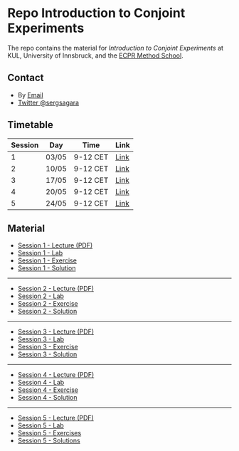 # Repo Introduction to Conjoint Experiments

The repo contains the material for *Introduction to Conjoint Experiments* at KUL, University of Innsbruck, and the [ECPR Method School](https://ecpr.eu/Events/Event/PanelDetails/9125). 

## Contact

- By [Email](mailto:alberto.stefanelli@kuleuven.be)
- [Twitter @sergsagara](https://twitter.com/sergsagara)

## Timetable 

Session|Day|Time|Link 
--|-----|--------|----
1|03/05|9-12 CET| [Link](https://zoom.us/j/94485203495)
2|10/05|9-12 CET| [Link](https://zoom.us/j/92304787992)
3|17/05|9-12 CET| [Link](https://zoom.us/j/93099656731)
4|20/05|9-12 CET| [Link](https://zoom.us/j/95388720057)
5|24/05|9-12 CET| [Link](https://zoom.us/j/98216824013)


## Material

- [Session 1 - Lecture (PDF)](https://albertostefanelli.github.io/conjoint_class/session_1/lecture/html/conjoint_lecture_01.pdf)
- [Session 1 - Lab](https://albertostefanelli.github.io/conjoint_class/session_1/lab/html/conjoint_lab_1.html)
- [Session 1 - Exercise](https://albertostefanelli.github.io/conjoint_class/session_1/exercise/html/conjoint_exercise_1.html)
- [Session 1 - Solution](https://albertostefanelli.github.io/conjoint_class/session_1/solutions/html/conjoint_solutions_1.html)

---

- [Session 2 - Lecture (PDF)](https://albertostefanelli.github.io/conjoint_class/session_2/lecture/html/conjoint_lecture_02.pdf)
- [Session 2 - Lab](https://albertostefanelli.github.io/conjoint_class/session_2/lab/html/conjoint_lab_2.html)
- [Session 2 - Exercise](https://albertostefanelli.github.io/conjoint_class/session_2/exercise/html/conjoint_exercise_2.html)
- [Session 2 - Solution]()

---

- [Session 3 - Lecture (PDF)](https://albertostefanelli.github.io/conjoint_class/session_3/lecture/html/conjoint_lecture_03.pdf)
- [Session 3 - Lab](https://albertostefanelli.github.io/conjoint_class/session_3/lab/html/conjoint_lab_3.html)
- [Session 3 - Exercise](https://albertostefanelli.github.io/conjoint_class/session_3/exercise/html/conjoint_exercise_3.html)
- [Session 3 - Solution]()

---

- [Session 4 - Lecture (PDF)]()
- [Session 4 - Lab]()
- [Session 4 - Exercise]()
- [Session 4 - Solution]()

---


- [Session 5 - Lecture (PDF)]()
- [Session 5 - Lab]()
- [Session 5 - Exercises]()
- [Session 5 - Solutions]()

